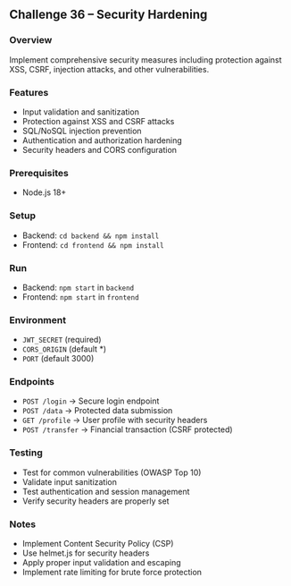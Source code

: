 ## Challenge 36 – Security Hardening

### Overview
Implement comprehensive security measures including protection against XSS, CSRF, injection attacks, and other vulnerabilities.

### Features
- Input validation and sanitization
- Protection against XSS and CSRF attacks
- SQL/NoSQL injection prevention
- Authentication and authorization hardening
- Security headers and CORS configuration

### Prerequisites
- Node.js 18+

### Setup
- Backend: `cd backend && npm install`
- Frontend: `cd frontend && npm install`

### Run
- Backend: `npm start` in `backend`
- Frontend: `npm start` in `frontend`

### Environment
- `JWT_SECRET` (required)
- `CORS_ORIGIN` (default *)
- `PORT` (default 3000)

### Endpoints
- `POST /login` → Secure login endpoint
- `POST /data` → Protected data submission
- `GET /profile` → User profile with security headers
- `POST /transfer` → Financial transaction (CSRF protected)

### Testing
- Test for common vulnerabilities (OWASP Top 10)
- Validate input sanitization
- Test authentication and session management
- Verify security headers are properly set

### Notes
- Implement Content Security Policy (CSP)
- Use helmet.js for security headers
- Apply proper input validation and escaping
- Implement rate limiting for brute force protection